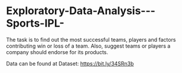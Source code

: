 # Exploratory-Data-Analysis---Sports-IPL-
The task is to find out the most successful teams, players and factors contributing win or loss of a team. Also, suggest teams or players a company should endorse for its products.  

Data can be found at Dataset: https://bit.ly/34SRn3b
